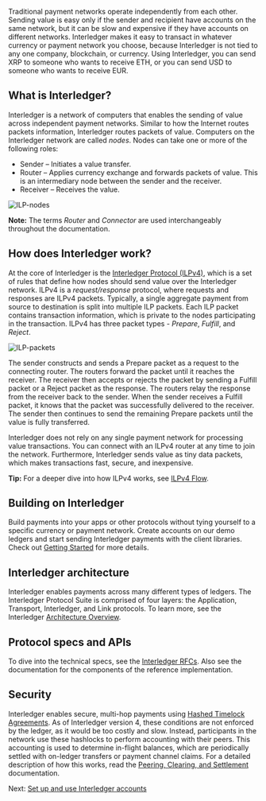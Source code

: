 
Traditional payment networks operate independently from each other. Sending value is easy only if the sender and
recipient have accounts on the same network, but it can be slow and expensive if they have accounts on different
networks. Interledger makes it easy to transact in whatever currency or payment network you choose, because Interledger is
not tied to any one company, blockchain, or currency. Using Interledger, you can send XRP to someone who wants
to receive ETH, or you can send USD to someone who wants to receive EUR.


## What is Interledger?

Interledger is a network of computers that enables the sending of value across independent payment networks.
Similar to how the Internet routes packets information, Interledger routes packets of value. Computers on the Interledger
network are called *nodes*. Nodes can take one or more of the following roles:

- Sender – Initiates a value transfer.
- Router – Applies currency exchange and forwards packets of value. This is an intermediary node between the sender
and the receiver.
- Receiver – Receives the value.


![ILP-nodes](assets/img/ilp-nodes-2.png)

**Note:** The terms *Router* and *Connector* are used interchangeably throughout the documentation.


## How does Interledger work?

At the core of Interledger is the [Interledger Protocol (ILPv4)](https://interledger.org/rfcs/0027-interledger-protocol-4/),
which is a set of rules that define how nodes should send value over the Interledger network. ILPv4 is a *request/response*
protocol, where requests and responses are ILPv4 packets. Typically, a single aggregate
payment from source to destination is split into multiple ILP packets. Each ILP packet contains transaction
information, which is private to the nodes participating in the transaction. ILPv4 has three packet types -  *Prepare*, *Fulfill*, and *Reject*.

![ILP-packets](assets/img/ilp-packets.png)

The sender constructs and sends a Prepare packet as a request to the connecting router. The routers forward the packet
until it reaches the receiver. The receiver then accepts or rejects the packet by sending a Fulfill packet or a
Reject packet as the response. The routers relay the response from the receiver back to the sender. When the sender
receives a Fulfill packet, it knows that the packet was successfully delivered to the receiver. The sender then
continues to send the remaining Prepare packets until the value is fully transferred.

Interledger does not rely on any single payment network for processing value transactions. You can connect with an ILPv4 router at any time to join the network. Furthermore, Interledger sends value as tiny data packets, which makes transactions fast, secure, and inexpensive.

**Tip:** For a deeper dive into how ILPv4 works, see [ILPv4 Flow](https://interledger.org/rfcs/0027-interledger-protocol-4/#prerequisites).


## Building on Interledger

Build payments into your apps or other protocols without tying yourself to a specific currency or payment network.
Create accounts on our demo ledgers and start sending Interledger payments with the client libraries.
Check out [Getting Started](getting-started.html) for more details.


## Interledger architecture

Interledger enables payments across many different types of ledgers. The Interledger Protocol Suite is comprised of
four layers: the Application, Transport, Interledger, and Link protocols. To learn more, see the Interledger
[Architecture Overview](https://interledger.org/rfcs/0001-interledger-architecture/).


## Protocol specs and APIs

To dive into the technical specs, see the [Interledger RFCs](https://github.com/interledger/rfcs). Also see the documentation for the components of the reference implementation.


## Security

Interledger enables secure, multi-hop payments using [Hashed Timelock Agreements](https://interledger.org/rfcs/0022-hashed-timelock-agreements/).
As of Interledger version 4, these conditions are not enforced by the ledger, as it would be too costly and slow.
Instead, participants in the network use these hashlocks to perform accounting with their peers. This accounting is
used to determine in-flight balances, which are periodically settled with on-ledger transfers or payment channel claims.
For a detailed description of how this works, read the
[Peering, Clearing, and Settlement](https://interledger.org/rfcs/0032-peering-clearing-settlement/) documentation.

Next: [Set up and use Interledger accounts](setup-wallets.html)
